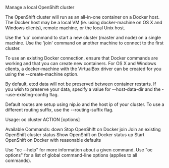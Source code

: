 Manage a local OpenShift cluster 

The OpenShift cluster will run as an all-in-one container on a Docker host. The Docker host may be a local VM (ie. using docker-machine on OS X and Windows clients), remote machine, or the local Unix host. 

Use the 'up' command to start a new cluster (master and node) on a single machine. Use the 'join' command on another machine to connect to the first cluster. 

To use an existing Docker connection, ensure that Docker commands are working and that you can create new containers. For OS X and Windows clients, a docker-machine with the VirtualBox driver can be created for you using the --create-machine option. 

By default, etcd data will not be preserved between container restarts. If you wish to preserve your data, specify a value for --host-data-dir and the --use-existing-config flag. 

Default routes are setup using nip.io and the host ip of your cluster. To use a different routing suffix, use the --routing-suffix flag.

Usage:
  oc cluster ACTION [options]

Available Commands:
  down        Stop OpenShift on Docker
  join        Join an existing OpenShift cluster
  status      Show OpenShift on Docker status
  up          Start OpenShift on Docker with reasonable defaults

Use "oc <command> --help" for more information about a given command.
Use "oc options" for a list of global command-line options (applies to all commands).
